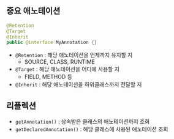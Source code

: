 ## 중요 애노테이션

```java
@Retention
@Target
@Inherit
public @interface MyAnnotation {}
```

- `@Retention` : 해당 애노테이션을 언제까지 유지할 지
	- SOURCE, CLASS, RUNTIME
- `@Target` : 해당 애노테이션을 어디에 사용할 지
	- FIELD, METHOD 등
- `@Inherit` : 해당 애노테이션을 하위클래스까지 전달할 지



## 리플렉션

- `getAnnotation()` : 상속받은 클래스의 애노테이션까지 조회
- `getDeclaredAnnotation()` : 해당 클래스에 사용된 애노테이션 조회


